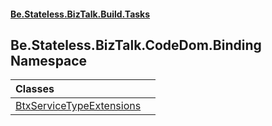 #### [Be.Stateless.BizTalk.Build.Tasks](README.md 'README')

## Be.Stateless.BizTalk.CodeDom.Binding Namespace

| Classes | |
| :--- | :--- |
| [BtxServiceTypeExtensions](BtxServiceTypeExtensions.md 'Be.Stateless.BizTalk.CodeDom.Binding.BtxServiceTypeExtensions') | |
